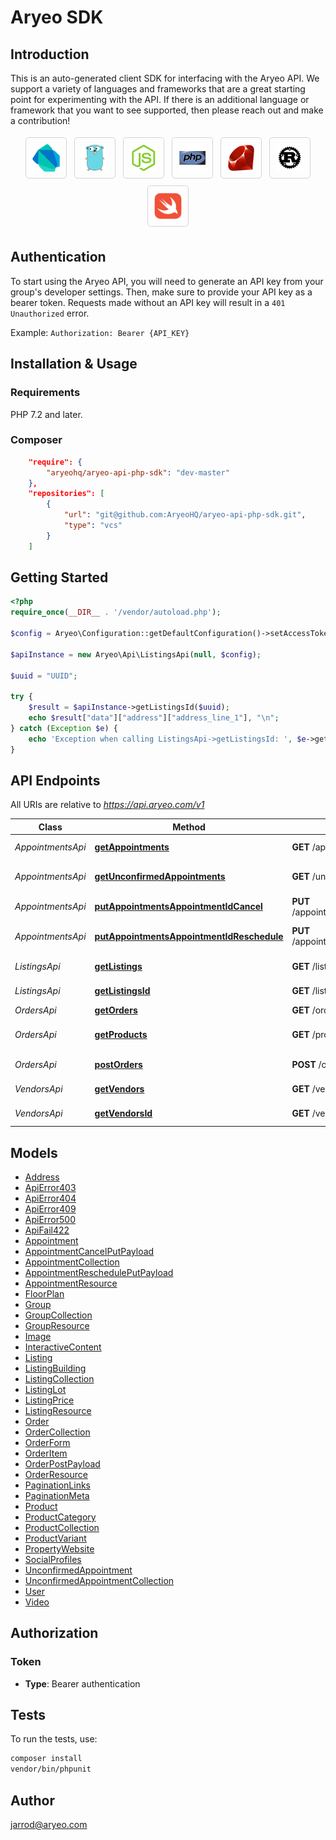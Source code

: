 # Aryeo SDK

## Introduction

This is an auto-generated client SDK for interfacing with the Aryeo API. We support a variety of languages and frameworks that are a great starting point for experimenting with the API. If there is an additional language or framework that you want to see supported, then please reach out and make a contribution!

<p align="center"> <a href="https://github.com/AryeoHQ/aryeo-api-dart-sdk"><img src="https://raw.githubusercontent.com/AryeoHQ/aryeo-api-docs/master/public/images/dart.svg" alt="Dart" width="44" style="padding:10px;border: 1px solid #d3d3d3;border-radius: 5px;margin:4px;"/></a> <a href="https://github.com/AryeoHQ/aryeo-api-go-sdk"><img src="https://raw.githubusercontent.com/AryeoHQ/aryeo-api-docs/master/public/images/go.svg" alt="Go" width="44" style="padding:10px;border: 1px solid #d3d3d3;border-radius: 5px;margin:4px;"/></a> <a href="https://github.com/AryeoHQ/aryeo-api-js-sdk"><img src="https://raw.githubusercontent.com/AryeoHQ/aryeo-api-docs/master/public/images/js.svg" alt="Node JS" width="44" style="padding:10px;border: 1px solid #d3d3d3;border-radius: 5px;margin:4px;"/></a> <a href="https://github.com/AryeoHQ/aryeo-api-php-sdk"><img src="https://raw.githubusercontent.com/AryeoHQ/aryeo-api-docs/master/public/images/php.svg" alt="PHP" width="44" style="padding:10px;border: 1px solid #d3d3d3;border-radius: 5px;margin:4px;"/></a> <a href="https://github.com/AryeoHQ/aryeo-api-ruby-sdk"><img src="https://raw.githubusercontent.com/AryeoHQ/aryeo-api-docs/master/public/images/ruby.svg" alt="Ruby" width="44" style="padding:10px;border: 1px solid #d3d3d3;border-radius: 5px;margin:4px;"/></a> <a href="https://github.com/AryeoHQ/aryeo-api-rust-sdk"><img src="https://raw.githubusercontent.com/AryeoHQ/aryeo-api-docs/master/public/images/rust.svg" alt="Rust" width="44" style="padding:10px;border: 1px solid #d3d3d3;border-radius: 5px;margin:4px;"/></a> <a href="https://github.com/AryeoHQ/aryeo-api-swift-sdk"><img src="https://raw.githubusercontent.com/AryeoHQ/aryeo-api-docs/master/public/images/swift.svg" alt="Swift" width="44" style="padding:10px;border: 1px solid #d3d3d3;border-radius: 5px;margin:4px;"/></a> </p>

## Authentication

To start using the Aryeo API, you will need to generate an API key from your group's developer settings. Then, make sure to provide your API key as a bearer token. Requests made without an API key will result in a `401 Unauthorized` error.

Example: `Authorization: Bearer {API_KEY}`

## Installation & Usage

### Requirements

PHP 7.2 and later.

### Composer

```json
    "require": {
        "aryeohq/aryeo-api-php-sdk": "dev-master"
    },
    "repositories": [
        {
            "url": "git@github.com:AryeoHQ/aryeo-api-php-sdk.git",
            "type": "vcs"
        }
    ]
```

## Getting Started

```php
<?php
require_once(__DIR__ . '/vendor/autoload.php');

$config = Aryeo\Configuration::getDefaultConfiguration()->setAccessToken('API_KEY');

$apiInstance = new Aryeo\Api\ListingsApi(null, $config);

$uuid = "UUID";

try {
    $result = $apiInstance->getListingsId($uuid);
    echo $result["data"]["address"]["address_line_1"], "\n";
} catch (Exception $e) {
    echo 'Exception when calling ListingsApi->getListingsId: ', $e->getMessage(), PHP_EOL;
}
```

## API Endpoints

All URIs are relative to *https://api.aryeo.com/v1*

Class | Method | HTTP request | Description
------------ | ------------- | ------------- | -------------
*AppointmentsApi* | [**getAppointments**](docs/Api/AppointmentsApi.md#getappointments) | **GET** /appointments | List all appointments.
*AppointmentsApi* | [**getUnconfirmedAppointments**](docs/Api/AppointmentsApi.md#getunconfirmedappointments) | **GET** /unconfirmed-appointments | List all unconfirmed appointments.
*AppointmentsApi* | [**putAppointmentsAppointmentIdCancel**](docs/Api/AppointmentsApi.md#putappointmentsappointmentidcancel) | **PUT** /appointments/{appointment_id}/cancel | Cancel an appointment.
*AppointmentsApi* | [**putAppointmentsAppointmentIdReschedule**](docs/Api/AppointmentsApi.md#putappointmentsappointmentidreschedule) | **PUT** /appointments/{appointment_id}/reschedule | Reschedule an appointment.
*ListingsApi* | [**getListings**](docs/Api/ListingsApi.md#getlistings) | **GET** /listings | List all listings.
*ListingsApi* | [**getListingsId**](docs/Api/ListingsApi.md#getlistingsid) | **GET** /listings/{listing_id} | Retrieve a listing.
*OrdersApi* | [**getOrders**](docs/Api/OrdersApi.md#getorders) | **GET** /orders | List all orders.
*OrdersApi* | [**getProducts**](docs/Api/OrdersApi.md#getproducts) | **GET** /products | Get products available to a group.
*OrdersApi* | [**postOrders**](docs/Api/OrdersApi.md#postorders) | **POST** /orders | Create an order.
*VendorsApi* | [**getVendors**](docs/Api/VendorsApi.md#getvendors) | **GET** /vendors | List all vendors.
*VendorsApi* | [**getVendorsId**](docs/Api/VendorsApi.md#getvendorsid) | **GET** /vendors/{vendor_id} | Retrieve a vendor.

## Models

- [Address](docs/Model/Address.md)
- [ApiError403](docs/Model/ApiError403.md)
- [ApiError404](docs/Model/ApiError404.md)
- [ApiError409](docs/Model/ApiError409.md)
- [ApiError500](docs/Model/ApiError500.md)
- [ApiFail422](docs/Model/ApiFail422.md)
- [Appointment](docs/Model/Appointment.md)
- [AppointmentCancelPutPayload](docs/Model/AppointmentCancelPutPayload.md)
- [AppointmentCollection](docs/Model/AppointmentCollection.md)
- [AppointmentReschedulePutPayload](docs/Model/AppointmentReschedulePutPayload.md)
- [AppointmentResource](docs/Model/AppointmentResource.md)
- [FloorPlan](docs/Model/FloorPlan.md)
- [Group](docs/Model/Group.md)
- [GroupCollection](docs/Model/GroupCollection.md)
- [GroupResource](docs/Model/GroupResource.md)
- [Image](docs/Model/Image.md)
- [InteractiveContent](docs/Model/InteractiveContent.md)
- [Listing](docs/Model/Listing.md)
- [ListingBuilding](docs/Model/ListingBuilding.md)
- [ListingCollection](docs/Model/ListingCollection.md)
- [ListingLot](docs/Model/ListingLot.md)
- [ListingPrice](docs/Model/ListingPrice.md)
- [ListingResource](docs/Model/ListingResource.md)
- [Order](docs/Model/Order.md)
- [OrderCollection](docs/Model/OrderCollection.md)
- [OrderForm](docs/Model/OrderForm.md)
- [OrderItem](docs/Model/OrderItem.md)
- [OrderPostPayload](docs/Model/OrderPostPayload.md)
- [OrderResource](docs/Model/OrderResource.md)
- [PaginationLinks](docs/Model/PaginationLinks.md)
- [PaginationMeta](docs/Model/PaginationMeta.md)
- [Product](docs/Model/Product.md)
- [ProductCategory](docs/Model/ProductCategory.md)
- [ProductCollection](docs/Model/ProductCollection.md)
- [ProductVariant](docs/Model/ProductVariant.md)
- [PropertyWebsite](docs/Model/PropertyWebsite.md)
- [SocialProfiles](docs/Model/SocialProfiles.md)
- [UnconfirmedAppointment](docs/Model/UnconfirmedAppointment.md)
- [UnconfirmedAppointmentCollection](docs/Model/UnconfirmedAppointmentCollection.md)
- [User](docs/Model/User.md)
- [Video](docs/Model/Video.md)

## Authorization

### Token

- **Type**: Bearer authentication

## Tests

To run the tests, use:

```bash
composer install
vendor/bin/phpunit
```

## Author

jarrod@aryeo.com
